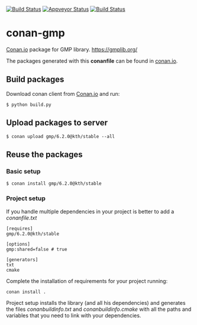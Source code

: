 [![Build Status](https://travis-ci.org/k-nuth/conan-gmp.svg?branch=master)](https://travis-ci.org/k-nuth/conan-gmp) [![Appveyor Status](https://ci.appveyor.com/api/projects/status/github/k-nuth/conan-gmp?branch=master&svg=true)](https://ci.appveyor.com/project/k-nuth/conan-gmp?branch=master) [![Build Status](https://api.cirrus-ci.com/github/k-nuth/conan-gmp.svg?branch=master)](https://cirrus-ci.com/github/k-nuth/conan-gmp)

# conan-gmp

[Conan.io](https://conan.io) package for GMP library. https://gmplib.org/

The packages generated with this **conanfile** can be found in [conan.io](https://conan.io/source/gmp/6.2.0/k-nuth/k-nuth).

## Build packages

Download conan client from [Conan.io](https://conan.io) and run:

    $ python build.py
    
## Upload packages to server

    $ conan upload gmp/6.2.0@kth/stable --all
    
## Reuse the packages

### Basic setup

    $ conan install gmp/6.2.0@kth/stable
    
### Project setup

If you handle multiple dependencies in your project is better to add a *conanfile.txt*
    
    [requires]
    gmp/6.2.0@kth/stable

    [options]
    gmp:shared=false # true
    
    [generators]
    txt
    cmake

Complete the installation of requirements for your project running:</small></span>

    conan install . 

Project setup installs the library (and all his dependencies) and generates the files *conanbuildinfo.txt* and *conanbuildinfo.cmake* with all the paths and variables that you need to link with your dependencies.
